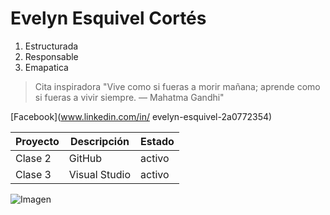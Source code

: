# Evelyn Esquivel Cortés

1. Estructurada
2. Responsable
3. Emapatica

> Cita inspiradora
> "Vive como si fueras a morir mañana; aprende como si fueras a vivir siempre. — Mahatma Gandhi"

[Facebook](www.linkedin.com/in/
evelyn-esquivel-2a0772354)

|Proyecto|Descripción|Estado|
|--------|-----------|-------------|
| Clase 2 | GitHub | activo |
|Clase 3 | Visual Studio | activo |

![Imagen](https://ucenfotec.ac.cr/wp-content/uploads/2025/03/img_WEBN5_02-scaled.jpg)
